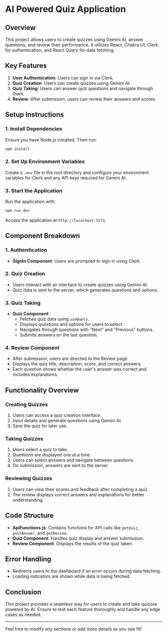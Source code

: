 
# AI Powered Quiz Application

## Overview

This project allows users to create quizzes using Gemini AI, answer questions, and review their performance. It utilizes React, Chakra UI, Clerk for authentication, and React Query for data fetching.

## Key Features

1. **User Authentication**: Users can sign in via Clerk.
2. **Quiz Creation**: Users can create quizzes using Gemini AI.
3. **Quiz Taking**: Users can answer quiz questions and navigate through them.
4. **Review**: After submission, users can review their answers and scores.

## Setup Instructions

### 1. Install Dependencies

Ensure you have Node.js installed. Then run:

```bash
npm install
```

### 2. Set Up Environment Variables

Create a `.env` file in the root directory and configure your environment variables for Clerk and any API keys required for Gemini AI.

### 3. Start the Application

Run the application with:

```bash
npm run dev
```

Access the application at `http://localhost:5173`.

## Component Breakdown

### 1. **Authentication**

- **SignIn Component**: Users are prompted to sign in using Clerk.
  
### 2. **Quiz Creation**

- Users interact with an interface to create quizzes using Gemini AI.
- Quiz data is sent to the server, which generates questions and options.

### 3. **Quiz Taking**

- **Quiz Component**:
  - Fetches quiz data using `useQuery`.
  - Displays questions and options for users to select.
  - Navigates through questions with "Next" and "Previous" buttons.
  - Submits answers on the last question.

### 4. **Review Component**

- After submission, users are directed to the Review page.
- Displays the quiz title, description, score, and correct answers.
- Each question shows whether the user's answer was correct and includes explanations.

## Functionality Overview

### Creating Quizzes

1. Users can access a quiz creation interface.
2. Input details and generate questions using Gemini AI.
3. Save the quiz for later use.

### Taking Quizzes

1. Users select a quiz to take.
2. Questions are displayed one at a time.
3. Users can select answers and navigate between questions.
4. On submission, answers are sent to the server.

### Reviewing Quizzes

1. Users can view their scores and feedback after completing a quiz.
2. The review displays correct answers and explanations for better understanding.

## Code Structure

- **ApiFunctions.js**: Contains functions for API calls like `getQuiz`, `postAnswer`, and `getReview`.
- **Quiz Component**: Handles quiz display and answer submission.
- **Review Component**: Displays the results of the quiz taken.

## Error Handling

- Redirects users to the dashboard if an error occurs during data fetching.
- Loading indicators are shown while data is being fetched.

## Conclusion

This project provides a seamless way for users to create and take quizzes powered by AI. Ensure to test each feature thoroughly and handle any edge cases as needed.

---

Feel free to modify any sections or add more details as you see fit!